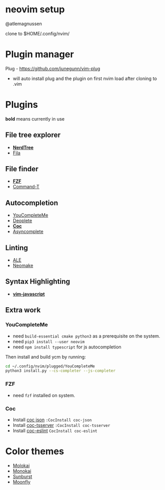 # neovim setup 
@atlemagnussen

clone to $HOME/.config/nvim/

# Plugin manager
Plug - https://github.com/junegunn/vim-plug

- will auto install plug and the plugin  on first nvim load after cloning to .vim

# Plugins
**bold** means currently in use

## File tree explorer
- **[NerdTree](https://github.com/scrooloose/nerdtree)**
- [Fila](https://github.com/lambdalisue/fila.vim)

## File finder
- **[FZF](https://github.com/junegunn/fzf.vim)**
- [Command-T](https://github.com/wincent/command-t)

## Autocompletion
- [YouCompleteMe](https://github.com/ycm-core/YouCompleteMe)
- [Deoplete](https://github.com/Shougo/deoplete.nvim)
- **[Coc](https://github.com/neoclide/coc.nvim)**
- [Asyncomplete](https://github.com/prabirshrestha/asyncomplete.vim)

## Linting
- [ALE](https://github.com/dense-analysis/ale)
- [Neomake](https://github.com/neomake/neomake)

## Syntax Highlighting
- **[vim-javascript](https://github.com/pangloss/vim-javascript)**

## Extra work
### YouCompleteMe
- need `build-essential cmake python3` as a prerequisite on the system.
- need `pip3 install --user neovim`
- need `npm install typescript` for js autocompletion

Then install and build ycm by running:
```sh
cd ~/.config/nvim/plugged/YouCompleteMe
python3 install.py --cs-completer --js-completer
```

### FZF
- need `fzf` installed on system.

### Coc
- Install [coc json](https://github.com/neoclide/coc-json) `:CocInstall coc-json`
- Install [coc-tsserver](https://github.com/neoclide/coc-tsserver) `:CocInstall coc-tsserver`
- Install [coc-eslint](https://github.com/neoclide/coc-eslint) `CocInstall coc-eslint`

# Color themes
- [Molokai](https://raw.githubusercontent.com/tomasr/molokai/master/colors/molokai.vim)
- [Monokai](https://raw.githubusercontent.com/sickill/vim-monokai/master/colors/monokai.vim)
- [Sunburst](https://raw.githubusercontent.com/sickill/vim-sunburst/master/colors/Sunburst.vim)
- [Moonfly](https://raw.githubusercontent.com/bluz71/vim-moonfly-colors/master/colors/moonfly.vim)

